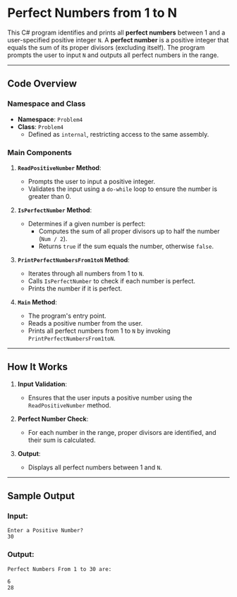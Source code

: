 # Perfect Numbers from 1 to N

This C# program identifies and prints all **perfect numbers** between 1 and a user-specified positive integer `N`. A **perfect number** is a positive integer that equals the sum of its proper divisors (excluding itself). The program prompts the user to input `N` and outputs all perfect numbers in the range.

---

## Code Overview

### Namespace and Class
- **Namespace**: `Problem4`
- **Class**: `Problem4`
  - Defined as `internal`, restricting access to the same assembly.

### Main Components

1. **`ReadPositiveNumber` Method**:
   - Prompts the user to input a positive integer.
   - Validates the input using a `do-while` loop to ensure the number is greater than 0.

2. **`IsPerfectNumber` Method**:
   - Determines if a given number is perfect:
     - Computes the sum of all proper divisors up to half the number (`Num / 2`).
     - Returns `true` if the sum equals the number, otherwise `false`.

3. **`PrintPerfectNumbersFrom1toN` Method**:
   - Iterates through all numbers from 1 to `N`.
   - Calls `IsPerfectNumber` to check if each number is perfect.
   - Prints the number if it is perfect.

4. **`Main` Method**:
   - The program's entry point.
   - Reads a positive number from the user.
   - Prints all perfect numbers from 1 to `N` by invoking `PrintPerfectNumbersFrom1toN`.

---

## How It Works

1. **Input Validation**:
   - Ensures that the user inputs a positive number using the `ReadPositiveNumber` method.

2. **Perfect Number Check**:
   - For each number in the range, proper divisors are identified, and their sum is calculated.

3. **Output**:
   - Displays all perfect numbers between 1 and `N`.

---

## Sample Output

### Input:
```plaintext
Enter a Positive Number?
30
```
### Output:
```plaintext
Perfect Numbers From 1 to 30 are:

6
28
